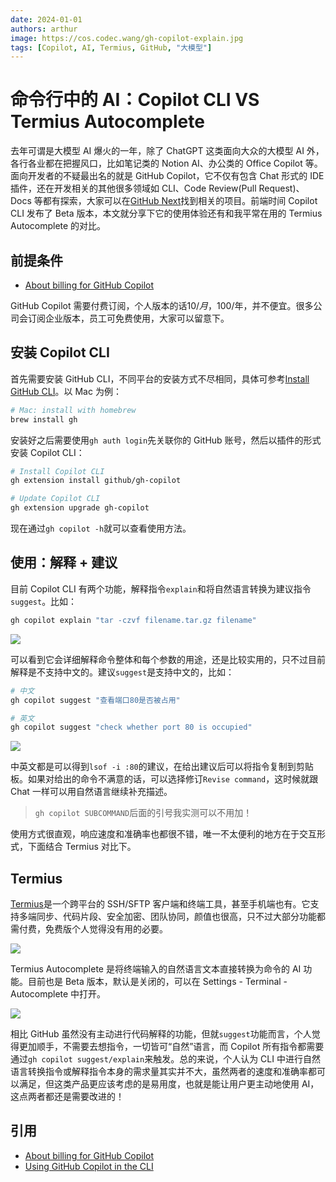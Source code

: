 ```yaml
---
date: 2024-01-01
authors: arthur
image: https://cos.codec.wang/gh-copilot-explain.jpg
tags: [Copilot, AI, Termius, GitHub, "大模型"]
---
```


# 命令行中的 AI：Copilot CLI VS Termius Autocomplete

去年可谓是大模型 AI 爆火的一年，除了 ChatGPT 这类面向大众的大模型 AI 外，各行各业都在把握风口，比如笔记类的 Notion AI、办公类的 Office Copilot 等。面向开发者的不疑最出名的就是 GitHub Copilot，它不仅有包含 Chat 形式的 IDE 插件，还在开发相关的其他很多领域如 CLI、Code Review(Pull Request)、Docs 等都有探索，大家可以在[GitHub Next](https://githubnext.com/)找到相关的项目。前端时间 Copilot CLI 发布了 Beta 版本，本文就分享下它的使用体验还有和我平常在用的 Termius Autocomplete 的对比。

## 前提条件

- [About billing for GitHub Copilot](https://docs.github.com/en/billing/managing-billing-for-github-copilot/about-billing-for-github-copilot)

GitHub Copilot 需要付费订阅，个人版本的话$10/月，$100/年，并不便宜。很多公司会订阅企业版本，员工可免费使用，大家可以留意下。

## 安装 Copilot CLI

首先需要安装 GitHub CLI，不同平台的安装方式不尽相同，具体可参考[Install GitHub CLI](https://github.com/cli/cli#installation)。以 Mac 为例：

```bash
# Mac: install with homebrew
brew install gh
```

安装好之后需要使用`gh auth login`先关联你的 GitHub 账号，然后以插件的形式安装 Copilot CLI：

```bash
# Install Copilot CLI
gh extension install github/gh-copilot

# Update Copilot CLI
gh extension upgrade gh-copilot
```

现在通过`gh copilot -h`就可以查看使用方法。

## 使用：解释 + 建议

目前 Copilot CLI 有两个功能，解释指令`explain`和将自然语言转换为建议指令`suggest`。比如：

```bash
gh copilot explain "tar -czvf filename.tar.gz filename"
```

![](https://cos.codec.wang/gh-copilot-explain.jpg)

可以看到它会详细解释命令整体和每个参数的用途，还是比较实用的，只不过目前解释是不支持中文的。建议`suggest`是支持中文的，比如：

```bash
# 中文
gh copilot suggest "查看端口80是否被占用"

# 英文
gh copilot suggest "check whether port 80 is occupied"
```

![](https://cos.codec.wang/gh-copilot-suggest.jpg)

中英文都是可以得到`lsof -i :80`的建议，在给出建议后可以将指令复制到剪贴板。如果对给出的命令不满意的话，可以选择修订`Revise command`，这时候就跟 Chat 一样可以用自然语言继续补充描述。

> `gh copilot SUBCOMMAND`后面的引号我实测可以不用加！

使用方式很直观，响应速度和准确率也都很不错，唯一不太便利的地方在于交互形式，下面结合 Termius 对比下。

## Termius

[Termius](https://termius.com/)是一个跨平台的 SSH/SFTP 客户端和终端工具，甚至手机端也有。它支持多端同步、代码片段、安全加密、团队协同，颜值也很高，只不过大部分功能都需付费，免费版个人觉得没有用的必要。

![](https://assets-global.website-files.com/5c7036349b5477bf13f828cf/63740534a0506693ddd927b6_Macbook%20Pro%20Hero-min.png)

Termius Autocomplete 是将终端输入的自然语言文本直接转换为命令的 AI 功能。目前也是 Beta 版本，默认是关闭的，可以在 Settings - Terminal - Autocomplete 中打开。

![](https://cos.codec.wang/gh-copilot-termius.gif)

相比 GitHub 虽然没有主动进行代码解释的功能，但就`suggest`功能而言，个人觉得更加顺手，不需要去想指令，一切皆可“自然”语言，而 Copilot 所有指令都需要通过`gh copilot suggest/explain`来触发。总的来说，个人认为 CLI 中进行自然语言转换指令或解释指令本身的需求量其实并不大，虽然两者的速度和准确率都可以满足，但这类产品更应该考虑的是易用度，也就是能让用户更主动地使用 AI，这点两者都还是需要改进的！

## 引用

- [About billing for GitHub Copilot](https://docs.github.com/en/billing/managing-billing-for-github-copilot/about-billing-for-github-copilot)
- [Using GitHub Copilot in the CLI](https://docs.github.com/en/copilot/github-copilot-in-the-cli/using-github-copilot-in-the-cli)
